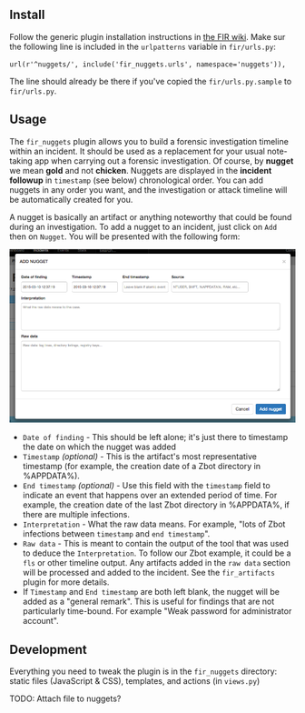 ## Install

Follow the generic plugin installation instructions in [the FIR wiki](https://github.com/certsocietegenerale/FIR/wiki/Plugins).
Make sur the following line is included in the `urlpatterns` variable in `fir/urls.py`:

```
url(r'^nuggets/', include('fir_nuggets.urls', namespace='nuggets')),
```

The line should already be there if you've copied the `fir/urls.py.sample` to `fir/urls.py`.


## Usage

The `fir_nuggets` plugin allows you to build a forensic investigation timeline within an incident. It should be used as a replacement for your usual note-taking app when carrying out a forensic investigation. Of course, by **nugget** we mean **gold** and not **chicken**.
Nuggets are displayed in the **incident followup** in `timestamp` (see below) chronological order. You can add nuggets in any order you want, and the investigation or attack timeline will be automatically created for you.

A nugget is basically an artifact or anything noteworthy that could be found during an investigation. To add a nugget to an incident, just click on `Add` then on `Nugget`. You will be presented with the following form:

![Nugget form](nugget_form.png)

* `Date of finding` - This should be left alone; it's just there to timestamp the date on which the nugget was added
* `Timestamp` *(optional)* - This is the artifact's most representative timestamp (for example, the creation date of a Zbot directory in %APPDATA%).
* `End timestamp` *(optional)* - Use this field with the `timestamp` field to indicate an event that happens over an extended period of time. For example, the creation date of the last Zbot directory in %APPDATA%, if there are multiple infections.
* `Interpretation` - What the raw data means. For example, "lots of Zbot infections between `timestamp` and `end timestamp`".
* `Raw data` - This is meant to contain the output of the tool that was used to deduce the `Interpretation`. To follow our Zbot example, it could be a `fls` or other timeline output. Any artifacts added in the `raw data` section will be processed and added to the incident. See the `fir_artifacts` plugin for more details.
* If `Timestamp` and `End timestamp` are both left blank, the nugget will be added as a "general remark". This is useful for findings that are not particularly time-bound. For example "Weak password for administrator account".


## Development

Everything you need to tweak the plugin is in the `fir_nuggets` directory: static files (JavaScript & CSS), templates, and actions (in `views.py`)

TODO: Attach file to nuggets?





